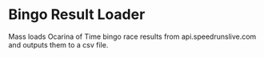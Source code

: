 Bingo Result Loader
===========

Mass loads Ocarina of Time bingo race results from api.speedrunslive.com and outputs them to a csv file.

